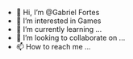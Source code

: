 - 👋 Hi, I’m @Gabriel Fortes
- 👀 I’m interested in Games 
- 🌱 I’m currently learning ...
- 💞️ I’m looking to collaborate on ...
- 📫 How to reach me ...

<!---
GabrielForte77777777/GabrielForte77777777 is a ✨ special ✨ repository because its `README.md` (this file) appears on your GitHub profile.
You can click the Preview link to take a look at your changes.
--->
